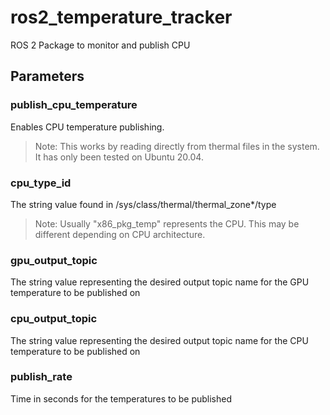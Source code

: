 # ros2_temperature_tracker
ROS 2 Package to monitor and publish CPU

## Parameters

### publish_cpu_temperature
Enables CPU temperature publishing.

>Note: This works by reading directly from thermal files in the system. It has only been tested on Ubuntu 20.04.


### cpu_type_id
The string value found in /sys/class/thermal/thermal_zone*/type

>Note: Usually "x86_pkg_temp" represents the CPU. This may be different depending on CPU architecture.


### gpu_output_topic

The string value representing the desired output topic name for the GPU temperature to be published on


### cpu_output_topic

The string value representing the desired output topic name for the CPU temperature to be published on


### publish_rate

Time in seconds for the temperatures to be published
